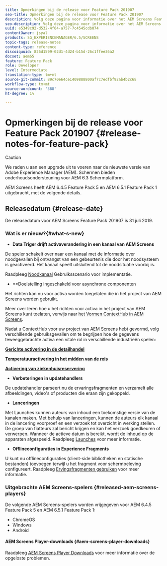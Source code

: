 ```yaml
---
title: Opmerkingen bij de release voor Feature Pack 201907
seo-title: Opmerkingen bij de release voor Feature Pack 201907
description: Volg deze pagina voor informatie over het AEM Screens Feature Pack 201907, uitgebracht op 31 juli 2019.
seo-description: Volg deze pagina voor informatie over het AEM Screens Feature Pack 201907, uitgebracht op 31 juli 2019.
uuid: e5349c92-d532-4f04-a757-7c4545cdb074
contentOwner: jsyal
products: SG_EXPERIENCEMANAGER/6.5/SCREENS
topic-tags: release-notes
content-type: reference
discoiquuid: 826d1599-02d1-4d24-b15d-26c1ffee36a2
docset: aem65
feature: Feature Pack
role: Developer
level: Intermediate
translation-type: tm+mt
source-git-commit: 89c70e64ce1409888800af7c7edfbf92ab4b2c68
workflow-type: tm+mt
source-wordcount: '388'
ht-degree: 1%

---
```



# Opmerkingen bij de release voor Feature Pack 201907 {#release-notes-for-feature-pack}

>[!CAUTION]
>
>We raden u aan een upgrade uit te voeren naar de nieuwste versie van Adobe Experience Manager (AEM). Schermen bieden onderhoudsondersteuning voor AEM 6.3 Schermplatform.

AEM Screens heeft AEM 6.4.5 Feature Pack 5 en AEM 6.5.1 Feature Pack 1 uitgebracht, met de volgende details.

## Releasedatum {#release-date}

De releasedatum voor AEM Screens Feature Pack 201907 is 31 juli 2019.

### Wat is er nieuw?{#what-s-new}

* **Data Triger drijft activaverandering in een kanaal van AEM Screens**

De speler schakelt over naar een kanaal met de informatie over noodgevallen bij ontvangst van een gebeurtenis die door het noodsysteem is geactiveerd. Het kanaal speelt uitsluitend tot de noodsituatie voorbij is.

Raadpleeg [Noodkanaal](emergency-channel.md) Gebruiksscenario voor implementatie.

* **Doelstelling ingeschakeld voor asynchrone componenten

Het richten kan nu voor activa worden toegelaten die in het project van AEM Screens worden gebruikt.

Meer over leren hoe u het richten voor activa in het project van AEM Screens kunt toelaten, verwijs naar [het Vormen ContextHub in AEM Screens](configuring-context-hub.md).

Nadat u ContextHub voor uw project van AEM Screens hebt gevormd, volg verschillende gebruiksgevallen om te begrijpen hoe de gegevens teweeggebrachte activa een vitale rol in verschillende industrieën spelen:

**[Gerichte activering in de detailhandel](retail-inventory-activation.md)**

**[Temperatuuractivering in het midden van de reis](local-temperature-activation.md)**

**[Activering van ziekenhuisreservering](hospitality-reservation-activation.md)**

* **Verbeteringen in updatehandlers**

De updatehandler parseert nu de ervaringsfragmenten en verzamelt alle afbeeldingen, video&#39;s of producten die eraan zijn gekoppeld.

* **Lanceringen**

Met Launches kunnen auteurs van inhoud een toekomstige versie van de kanalen maken. Met behulp van lanceringen, kunnen de auteurs elk kanaal in de lancering voorproef en een verzoek tot overzicht in werking stellen. De groep van fiatteurs zal bericht krijgen en kan het verzoek goedkeuren of verwerpen. Wanneer de actieve datum is bereikt, wordt de inhoud op de apparaten afgespeeld.
Raadpleeg [Launches](launches.md) voor meer informatie.

* **Offlineconfiguraties in Experience Fragments**

U kunt nu offlineconfiguraties (client-side bibliotheken en statische bestanden) toevoegen terwijl u het fragment voor schermbeleving configureert. Raadpleeg [Ervingsfragmenten gebruiken](experience-fragments-in-screens.md) voor meer informatie.

### Uitgebrachte AEM Screens-spelers {#released-aem-screens-players}

De volgende AEM Screens-spelers worden vrijgegeven voor AEM 6.4.5 Feature Pack 5 en AEM 6.5.1 Feature Pack 1:

* ChromeOS
* Windows
* Android

#### AEM Screens Player-downloads {#aem-screens-player-downloads}

Raadpleeg [AEM Screens Player Downloads](https://download.macromedia.com/screens/) voor meer informatie over de opgeloste problemen.
